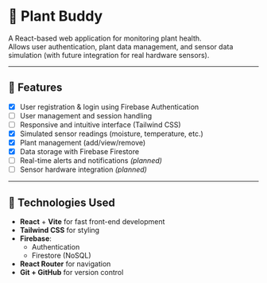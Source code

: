 # 🌿 Plant Buddy

A React-based web application for monitoring plant health.  
Allows user authentication, plant data management, and sensor data simulation (with future integration for real hardware sensors).

---

## 🚀 Features

- [x] User registration & login using Firebase Authentication
- [ ] User management and session handling
- [ ] Responsive and intuitive interface (Tailwind CSS)
- [x] Simulated sensor readings (moisture, temperature, etc.)
- [x] Plant management (add/view/remove)
- [x] Data storage with Firebase Firestore
- [ ] Real-time alerts and notifications *(planned)*
- [ ] Sensor hardware integration *(planned)*

---

## 🧰 Technologies Used

- **React** + **Vite** for fast front-end development
- **Tailwind CSS** for styling
- **Firebase**:
  - Authentication
  - Firestore (NoSQL)
- **React Router** for navigation
- **Git + GitHub** for version control

